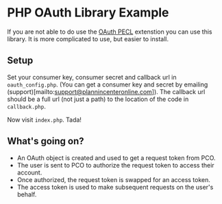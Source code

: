 # PHP OAuth Library Example

If you are not able to do use the [OAuth PECL](/examples/php-pecl) extenstion you can use this library. It is more complicated to use, but easier to install.

## Setup

Set your consumer key, consumer secret and callback url in `oauth_config.php`. (You can get a consumer key and secret by emailing (support)[mailto:support@plannincenteronline.com]). The callback url should be a full url (not just a path) to the location of the code in `callback.php`.

Now visit `index.php`. Tada!

## What's going on?

* An OAuth object is created and used to get a request token from PCO.
* The user is sent to PCO to authorize the request token to access their account.
* Once authorized, the request token is swapped for an access token.
* The access token is used to make subsequent requests on the user's behalf.

